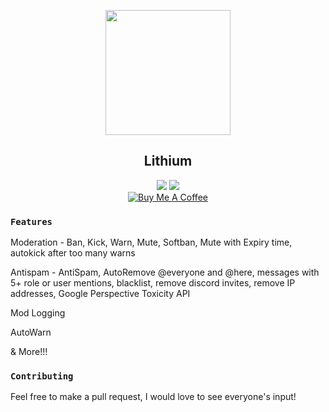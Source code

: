 <p align="center">
   <img src="https://cdn.discordapp.com/avatars/445176711030767616/8beccd63bef72119dfd0c4da74959472.png?size=128" width="200" />
<h2 align="center">Lithium</h2>
<p align="center">
   <a href="https://discord.me/passive"><img src="https://img.shields.io/badge/Invite-PassiveModding-7289DA.svg?longCache=true&style=flat-square&logo=discord"/></a>
   <a href="https://discordapp.com/oauth2/authorize?client_id=445176711030767616&scope=bot&permissions=2146958591"><img src="https://img.shields.io/badge/Invite-Lithium-7289DA.svg?longCache=true&style=flat-square&logo=discord"/></a>
   <br/>
   <a href="https://www.buymeacoffee.com/Passive" target="_blank"><img src="https://www.buymeacoffee.com/assets/img/custom_images/black_img.png" alt="Buy Me A Coffee" style="height: auto !important;width: auto !important;" ></a>
</p>
</p>

### `Features`
Moderation - Ban, Kick, Warn, Mute, Softban, Mute with Expiry time, autokick after too many warns

Antispam - AntiSpam, AutoRemove @everyone and @here, messages with 5+ role or user mentions, blacklist, remove discord invites, remove IP addresses, Google Perspective Toxicity API

Mod Logging

AutoWarn

& More!!!
### `Contributing`
Feel free to make a pull request, I would love to see everyone's input!